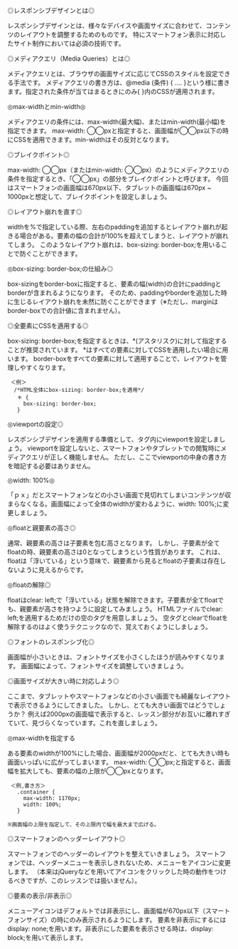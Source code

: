 ◎レスポンシブデザインとは◎

レスポンシブデザインとは、様々なデバイスや画面サイズに合わせて、コンテンツのレイアウトを調整するためのものです。
特にスマートフォン表示に対応したサイト制作においては必須の技術です。


◎メディアクエリ（Media Queries）とは◎

メディアクエリとは、ブラウザの画面サイズに応じてCSSのスタイルを設定できる手法です。
メディアクエリの書き方は、@media (条件) { .... }という様に書きます。指定された条件が当てはまるときにのみ{ }内のCSSが適用されます。


◎max-widthとmin-width◎

メディアクエリの条件には、max-width(最大幅)、またはmin-width(最小幅)を指定できます。
max-width: ◯◯pxと指定すると、画面幅が◯◯px以下の時にCSSを適用できます。min-widthはその反対となります。


◎ブレイクポイント◎

max-width: ◯◯px（またはmin-width: ◯◯px）のようにメディアクエリの条件を指定するとき、「◯◯px」の部分をブレイクポイントと呼びます。
今回はスマートフォンの画面幅は670px以下、タブレットの画面幅は670px ~ 1000pxと想定して、ブレイクポイントを設定しましょう。


◎レイアウト崩れを直す◎

widthを%で指定している際、左右のpaddingを追加するとレイアウト崩れが起きる場合がある。要素の幅の合計が100%を超えてしまうと、レイアウトが崩れてしまう。
このようなレイアウト崩れは、box-sizing: border-box;を用いることで防ぐことができます。


◎box-sizing: border-box;の仕組み◎

box-sizingをborder-boxに指定すると、要素の幅(width)の合計にpaddingとborderが含まれるようになります。
そのため、paddingやborderを追加した時に生じるレイアウト崩れを未然に防ぐことができます（※ただし、marginはborder-boxでの合計値に含まれません）。


◎全要素にCSSを適用する◎

box-sizing: border-box;を指定するときは、*(アスタリスク)に対して指定することが推奨されています。
*はすべての要素に対してCSSを適用したい場合に用います。
border-boxをすべての要素に対して適用することで、レイアウトを管理しやすくなります。
     
     ＜例＞
      /*HTML全体にbox-sizing: border-box;を適用*/
       ＊ {
         box-sizing: border-box;
       }


◎viewportの設定◎

レスポンシブデザインを適用する準備として、<head>タグ内にviewportを設定しましょう。
viewportを設定しないと、スマートフォンやタブレットでの閲覧時にメディアクエリが正しく機能しません。
ただし、ここでviewportの中身の書き方を暗記する必要はありません。


◎width: 100%◎

「ｐｘ」だとスマートフォンなどの小さい画面で見切れてしまいコンテンツが収まらなくなる。画面幅によって全体のwidthが変わるように、width: 100%;に変更しましょう。


◎floatと親要素の高さ◎

通常、親要素の高さは子要素を包む高さとなります。
しかし、子要素が全てfloatの時、親要素の高さは0となってしまうという性質があります。
これは、floatは「浮いている」という意味で、親要素から見るとfloatの子要素は存在しないように見えるからです。


◎floatの解除◎

floatはclear: left;で「浮いている」状態を解除できます。子要素が全てfloatでも、親要素が高さを持つように設定してみましょう。
HTMLファイルでclear: left;を適用するためだけの空のタグを用意しましょう。
空タグとclearでfloatを解除するのはよく使うテクニックなので、覚えておくようにしましょう。


◎フォントのレスポンシブ化◎

画面幅が小さいときは、フォントサイズを小さくしたほうが読みやすくなります。
画面幅によって、フォントサイズを調整していきましょう。


◎画面サイズが大きい時に対応しよう◎

ここまで、タブレットやスマートフォンなどの小さい画面でも綺麗なレイアウトで表示できるようにしてきました。
しかし、とても大きい画面ではどうでしょうか？
例えば2000pxの画面幅で表示すると、レッスン部分がお互いに離れすぎていて、見づらくなっています。これを直しましょう。


◎max-widthを指定する

ある要素のwidthが100%にした場合、画面幅が2000pxだと、とても大きい時も画面いっぱいに広がってしまいます。
max-width: ◯◯px;と指定すると、画面幅を拡大しても、要素の幅の上限が◯◯pxとなります。


     ＜例,書き方＞
       .container {
         max-width: 1170px;
         width: 100%;
       }

    ※画面幅の上限を指定して、その上限内で幅を最大まで広げる。
    
    
◎スマートフォンのヘッダーレイアウト◎

スマートフォンでのヘッダーのレイアウトを整えていきましょう。
スマートフォンでは、ヘッダーメニューを表示しきれないため、メニューをアイコンに変更します。
（本来はjQueryなどを用いてアイコンをクリックした時の動作をつけるべきですが、このレッスンでは扱いません）。


◎要素の表示/非表示◎

メニューアイコンはデフォルトでは非表示にし、画面幅が670px以下（スマートフォンサイズ）の時にのみ表示されるようにします。
要素を非表示にするにはdisplay: none;を用います。非表示にした要素を表示させる時は、display: block;を用いて表示します。


